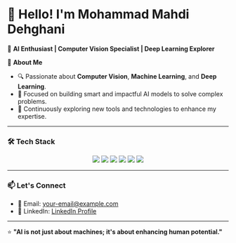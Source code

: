 # 👋 **Hello! I'm Mohammad Mahdi Dehghani**  

🚀 **AI Enthusiast | Computer Vision Specialist | Deep Learning Explorer**  

🌟 **About Me**  
- 🔍 Passionate about **Computer Vision**, **Machine Learning**, and **Deep Learning**.  
- 🎯 Focused on building smart and impactful AI models to solve complex problems.  
- 🌱 Continuously exploring new tools and technologies to enhance my expertise.  

---

### 🛠️ **Tech Stack**  
<p align="center">
  <img src="https://img.shields.io/badge/Python-3776AB?style=for-the-badge&logo=python&logoColor=white" />
  <img src="https://img.shields.io/badge/TensorFlow-FF6F00?style=for-the-badge&logo=tensorflow&logoColor=white" />
  <img src="https://img.shields.io/badge/OpenCV-5C3EE8?style=for-the-badge&logo=opencv&logoColor=white" />
  <img src="https://img.shields.io/badge/Jupyter-F37626?style=for-the-badge&logo=jupyter&logoColor=white" />
  <img src="https://img.shields.io/badge/NumPy-013243?style=for-the-badge&logo=numpy&logoColor=white" />
  <img src="https://img.shields.io/badge/Pandas-150458?style=for-the-badge&logo=pandas&logoColor=white" />
</p>

---

### 📫 **Let's Connect**  
- 💌 Email: [your-email@example.com](mmahdid1426@gmail.com)  
- 💼 LinkedIn: [LinkedIn Profile](https://linkedin.com/in/mmd1426) 

---

⭐ **"AI is not just about machines; it's about enhancing human potential."**  
